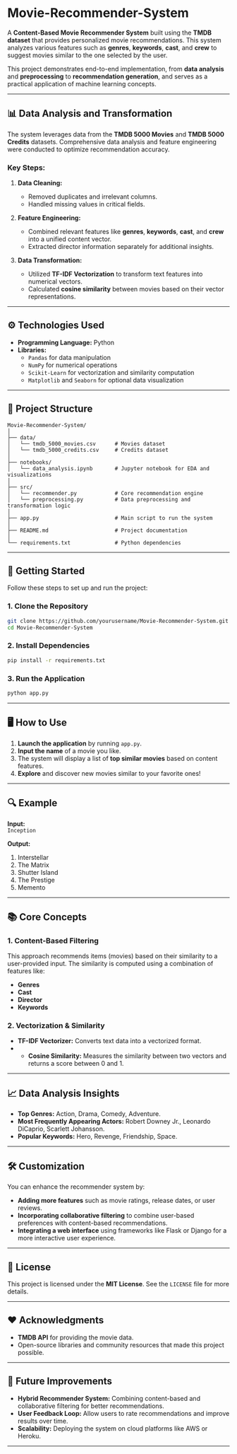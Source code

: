 
# Movie-Recommender-System

A **Content-Based Movie Recommender System** built using the **TMDB dataset** that provides personalized movie recommendations. This system analyzes various features such as **genres**, **keywords**, **cast**, and **crew** to suggest movies similar to the one selected by the user.

This project demonstrates end-to-end implementation, from **data analysis** and **preprocessing** to **recommendation generation**, and serves as a practical application of machine learning concepts.

---

## 📊 **Data Analysis and Transformation**

The system leverages data from the **TMDB 5000 Movies** and **TMDB 5000 Credits** datasets. Comprehensive data analysis and feature engineering were conducted to optimize recommendation accuracy.

### Key Steps:

1. **Data Cleaning:**
   - Removed duplicates and irrelevant columns.
   - Handled missing values in critical fields.

2. **Feature Engineering:**
   - Combined relevant features like **genres**, **keywords**, **cast**, and **crew** into a unified content vector.
   - Extracted director information separately for additional insights.

3. **Data Transformation:**
   - Utilized **TF-IDF Vectorization** to transform text features into numerical vectors.
   - Calculated **cosine similarity** between movies based on their vector representations.

---

## ⚙️ **Technologies Used**

- **Programming Language:** Python
- **Libraries:**  
  - `Pandas` for data manipulation  
  - `NumPy` for numerical operations  
  - `Scikit-Learn` for vectorization and similarity computation  
  - `Matplotlib` and `Seaborn` for optional data visualization

---

## 📁 **Project Structure**

```
Movie-Recommender-System/
│
├── data/                   
│   └── tmdb_5000_movies.csv      # Movies dataset
│   └── tmdb_5000_credits.csv     # Credits dataset
│
├── notebooks/                
│   └── data_analysis.ipynb       # Jupyter notebook for EDA and visualizations
│
├── src/                         
│   └── recommender.py            # Core recommendation engine
│   └── preprocessing.py          # Data preprocessing and transformation logic
│
├── app.py                        # Main script to run the system
│
├── README.md                     # Project documentation
│
└── requirements.txt              # Python dependencies
```

---

## 🚀 **Getting Started**

Follow these steps to set up and run the project:

### 1. Clone the Repository
```bash
git clone https://github.com/yourusername/Movie-Recommender-System.git
cd Movie-Recommender-System
```

### 2. Install Dependencies
```bash
pip install -r requirements.txt
```

### 3. Run the Application
```bash
python app.py
```

---

## 🖥️ **How to Use**

1. **Launch the application** by running `app.py`.
2. **Input the name** of a movie you like.
3. The system will display a list of **top similar movies** based on content features.
4. **Explore** and discover new movies similar to your favorite ones!

---

## 🔍 **Example**

**Input:**  
`Inception`  

**Output:**  
1. Interstellar  
2. The Matrix  
3. Shutter Island  
4. The Prestige  
5. Memento  

---

## 📚 **Core Concepts**

### 1. **Content-Based Filtering**
This approach recommends items (movies) based on their similarity to a user-provided input. The similarity is computed using a combination of features like:

- **Genres**
- **Cast**
- **Director**
- **Keywords**

### 2. **Vectorization & Similarity**
- **TF-IDF Vectorizer:** Converts text data into a vectorized format.
- - **Cosine Similarity:** Measures the similarity between two vectors and returns a score between 0 and 1.

---

## 📈 **Data Analysis Insights**

- **Top Genres:** Action, Drama, Comedy, Adventure.
- **Most Frequently Appearing Actors:** Robert Downey Jr., Leonardo DiCaprio, Scarlett Johansson.
- **Popular Keywords:** Hero, Revenge, Friendship, Space.

---

## 🛠️ **Customization**

You can enhance the recommender system by:

- **Adding more features** such as movie ratings, release dates, or user reviews.
- **Incorporating collaborative filtering** to combine user-based preferences with content-based recommendations.
- **Integrating a web interface** using frameworks like Flask or Django for a more interactive user experience.

---

## 📜 **License**

This project is licensed under the **MIT License**. See the `LICENSE` file for more details.

---

## ❤️ **Acknowledgments**

- **TMDB API** for providing the movie data.
- Open-source libraries and community resources that made this project possible.

---

## 🚧 **Future Improvements**

- **Hybrid Recommender System:** Combining content-based and collaborative filtering for better recommendations.
- **User Feedback Loop:** Allow users to rate recommendations and improve results over time.
- **Scalability:** Deploying the system on cloud platforms like AWS or Heroku.

---
